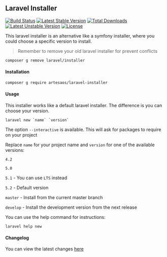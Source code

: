 ## Laravel Installer
[![Build Status](https://travis-ci.org/artesaos/laravel-installer.svg?branch=master)](https://travis-ci.org/artesaos/laravel-installer) [![Latest Stable Version](https://poser.pugx.org/artesaos/laravel-installer/v/stable)](https://packagist.org/packages/artesaos/laravel-installer) [![Total Downloads](https://poser.pugx.org/artesaos/laravel-installer/downloads)](https://packagist.org/packages/artesaos/artesaos/laravel-installer) [![Latest Unstable Version](https://poser.pugx.org/artesaos/laravel-installer/v/unstable)](https://packagist.org/packages/artesaos/laravel-installer) [![License](https://poser.pugx.org/artesaos/laravel-installer/license)](https://packagist.org/packages/artesaos/laravel-installer)

This laravel installer is an alternative like a symfony installer, where you could choose a specific version to install.

> Remember to remove your old laravel installer for prevent conflicts
```bash
composer g remove laravel/installer
```

#### Installation

```bash
composer g require artesaos/laravel-installer
```

#### Usage

This installer works like a default laravel installer. The difference is you can choose your version.
```
laravel new `name` `version`
```

The option `--interactive` is available. This will ask for packages to require on your project

Replace `name` for your project name and `version` for one of the available versions:

`4.2`

`5.0`

`5.1` - You can use `LTS` instead

`5.2` - Default version

`master` - Install from the current master branch

`develop` - Install the development version from the next release

You can use the help command for instructions:
```
laravel help new
```

#### Changelog

You can view the latest changes [here](https://github.com/artesaos/laravel-installer/blob/master/CHANGELOG.md)
